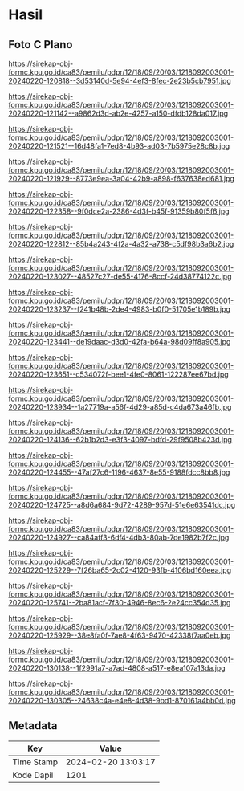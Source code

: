 # Hasil

## Foto C Plano

https://sirekap-obj-formc.kpu.go.id/ca83/pemilu/pdpr/12/18/09/20/03/1218092003001-20240220-120818--3d53140d-5e94-4ef3-8fec-2e23b5cb7951.jpg

https://sirekap-obj-formc.kpu.go.id/ca83/pemilu/pdpr/12/18/09/20/03/1218092003001-20240220-121142--a9862d3d-ab2e-4257-a150-dfdb128da017.jpg

https://sirekap-obj-formc.kpu.go.id/ca83/pemilu/pdpr/12/18/09/20/03/1218092003001-20240220-121521--16d48fa1-7ed8-4b93-ad03-7b5975e28c8b.jpg

https://sirekap-obj-formc.kpu.go.id/ca83/pemilu/pdpr/12/18/09/20/03/1218092003001-20240220-121929--8773e9ea-3a04-42b9-a898-f637638ed681.jpg

https://sirekap-obj-formc.kpu.go.id/ca83/pemilu/pdpr/12/18/09/20/03/1218092003001-20240220-122358--9f0dce2a-2386-4d3f-b45f-91359b80f5f6.jpg

https://sirekap-obj-formc.kpu.go.id/ca83/pemilu/pdpr/12/18/09/20/03/1218092003001-20240220-122812--85b4a243-4f2a-4a32-a738-c5df98b3a6b2.jpg

https://sirekap-obj-formc.kpu.go.id/ca83/pemilu/pdpr/12/18/09/20/03/1218092003001-20240220-123027--48527c27-de55-4176-8ccf-24d38774122c.jpg

https://sirekap-obj-formc.kpu.go.id/ca83/pemilu/pdpr/12/18/09/20/03/1218092003001-20240220-123237--f241b48b-2de4-4983-b0f0-51705e1b189b.jpg

https://sirekap-obj-formc.kpu.go.id/ca83/pemilu/pdpr/12/18/09/20/03/1218092003001-20240220-123441--de19daac-d3d0-42fa-b64a-98d09ff8a905.jpg

https://sirekap-obj-formc.kpu.go.id/ca83/pemilu/pdpr/12/18/09/20/03/1218092003001-20240220-123651--c534072f-bee1-4fe0-8061-122287ee67bd.jpg

https://sirekap-obj-formc.kpu.go.id/ca83/pemilu/pdpr/12/18/09/20/03/1218092003001-20240220-123934--1a27719a-a56f-4d29-a85d-c4da673a46fb.jpg

https://sirekap-obj-formc.kpu.go.id/ca83/pemilu/pdpr/12/18/09/20/03/1218092003001-20240220-124136--62b1b2d3-e3f3-4097-bdfd-29f9508b423d.jpg

https://sirekap-obj-formc.kpu.go.id/ca83/pemilu/pdpr/12/18/09/20/03/1218092003001-20240220-124455--47af27c6-1196-4637-8e55-9188fdcc8bb8.jpg

https://sirekap-obj-formc.kpu.go.id/ca83/pemilu/pdpr/12/18/09/20/03/1218092003001-20240220-124725--a8d6a684-9d72-4289-957d-51e6e63541dc.jpg

https://sirekap-obj-formc.kpu.go.id/ca83/pemilu/pdpr/12/18/09/20/03/1218092003001-20240220-124927--ca84aff3-6df4-4db3-80ab-7de1982b7f2c.jpg

https://sirekap-obj-formc.kpu.go.id/ca83/pemilu/pdpr/12/18/09/20/03/1218092003001-20240220-125229--7f26ba65-2c02-4120-93fb-4106bd160eea.jpg

https://sirekap-obj-formc.kpu.go.id/ca83/pemilu/pdpr/12/18/09/20/03/1218092003001-20240220-125741--2ba81acf-7f30-4946-8ec6-2e24cc354d35.jpg

https://sirekap-obj-formc.kpu.go.id/ca83/pemilu/pdpr/12/18/09/20/03/1218092003001-20240220-125929--38e8fa0f-7ae8-4f63-9470-42338f7aa0eb.jpg

https://sirekap-obj-formc.kpu.go.id/ca83/pemilu/pdpr/12/18/09/20/03/1218092003001-20240220-130138--1f2991a7-a7ad-4808-a517-e8ea107a13da.jpg

https://sirekap-obj-formc.kpu.go.id/ca83/pemilu/pdpr/12/18/09/20/03/1218092003001-20240220-130305--24638c4a-e4e8-4d38-9bd1-870161a4bb0d.jpg


## Metadata

| Key        | Value               |
| ---------- | ------------------- |
| Time Stamp | 2024-02-20 13:03:17 |
| Kode Dapil | 1201                |




